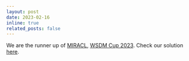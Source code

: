 ```yaml
---
layout: post
date: 2023-02-16
inline: true
related_posts: false
---
```


We are the runner up of [MIRACL](https://project-miracl.github.io/), [WSDM Cup 2023](https://www.wsdm-conference.org/2023/program/wsdm-cup). Check our solution [here](https://arxiv.org/abs/2302.13400).